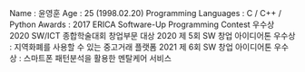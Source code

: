 Name : 윤영훈
Age : 25 (1998.02.20)
Programming Languages : C / C++ / Python
Awards :
  2017 ERICA Software-Up Programming Contest 우수상
  2020 SW/ICT 종합학술대회 창업부문 대상
  2020 제 5회 SW 창업 아이디어톤 우수상 : 지역화폐를 사용할 수 있는 중고거래 플랫폼
  2021 제 6회 SW 창업 아이디어톤 우수상 : 스마트폰 패턴분석을 활용한 멘탈케어 서비스
